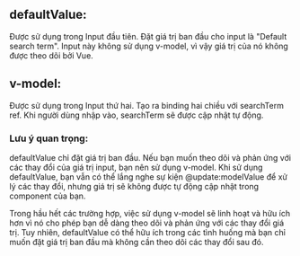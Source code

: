 ## defaultValue:

Được sử dụng trong Input đầu tiên.
Đặt giá trị ban đầu cho input là "Default search term".
Input này không sử dụng v-model, vì vậy giá trị của nó không được theo dõi bởi Vue.

## v-model:

Được sử dụng trong Input thứ hai.
Tạo ra binding hai chiều với searchTerm ref.
Khi người dùng nhập vào, searchTerm sẽ được cập nhật tự động.

### Lưu ý quan trọng:

defaultValue chỉ đặt giá trị ban đầu. Nếu bạn muốn theo dõi và phản ứng với các thay đổi của giá trị input, bạn nên sử dụng v-model.
Khi sử dụng defaultValue, bạn vẫn có thể lắng nghe sự kiện @update:modelValue để xử lý các thay đổi, nhưng giá trị sẽ không được tự động cập nhật trong component của bạn.

Trong hầu hết các trường hợp, việc sử dụng v-model sẽ linh hoạt và hữu ích hơn vì nó cho phép bạn dễ dàng theo dõi và phản ứng với các thay đổi giá trị. Tuy nhiên, defaultValue có thể hữu ích trong các tình huống mà bạn chỉ muốn đặt giá trị ban đầu mà không cần theo dõi các thay đổi sau đó.
